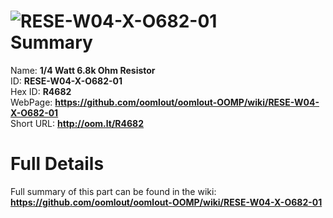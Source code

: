
![RESE-W04-X-O682-01](https://github.com/oomlout/oomlout-OOMP/blob/master/parts/RESE-W04-X-O682-01/RESE-W04-X-O682-01_420.jpg)   
Summary
=================
  
Name: __1/4 Watt 6.8k Ohm Resistor__    
ID: __RESE-W04-X-O682-01__   
Hex ID: __R4682__   
WebPage: __https://github.com/oomlout/oomlout-OOMP/wiki/RESE-W04-X-O682-01__   
Short URL: __http://oom.lt/R4682__   

Full Details
==========================
Full summary of this part can be found in the wiki:   
__https://github.com/oomlout/oomlout-OOMP/wiki/RESE-W04-X-O682-01__    

